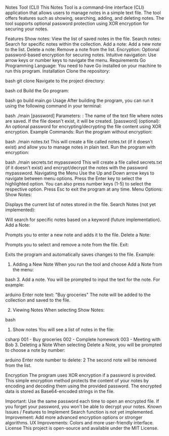 Notes Tool (CLI)
This Notes Tool is a command-line interface (CLI) application that allows users to manage notes in a simple text file. The tool offers features such as showing, searching, adding, and deleting notes. The tool supports optional password protection using XOR encryption for securing your notes.

Features
Show notes: View the list of saved notes in the file.
Search notes: Search for specific notes within the collection.
Add a note: Add a new note to the list.
Delete a note: Remove a note from the list.
Encryption: Optional password-based encryption for securing notes.
Intuitive navigation: Use arrow keys or number keys to navigate the menu.
Requirements
Go Programming Language: You need to have Go installed on your machine to run this program.
Installation
Clone the repository:

bash
git clone <repository-url>
Navigate to the project directory:

bash
cd <repository-folder>
Build the Go program:

bash
go build main.go
Usage
After building the program, you can run it using the following command in your terminal:

bash
./main <filename> [password]
Parameters:
<filename>: The name of the text file where notes are saved. If the file doesn't exist, it will be created.
[password] (optional): An optional password for encrypting/decrypting the file content using XOR encryption.
Example Commands:
Run the program without encryption:

bash
./main notes.txt
This will create a file called notes.txt (if it doesn't exist) and allow you to manage notes in plain text.
Run the program with encryption:

bash
./main secrets.txt mypassword
This will create a file called secrets.txt (if it doesn't exist) and encrypt/decrypt the notes with the password mypassword.
Navigating the Menu
Use the Up and Down arrow keys to navigate between menu options.
Press the Enter key to select the highlighted option.
You can also press number keys (1-5) to select the respective option.
Press Esc to exit the program at any time.
Menu Options:
Show Notes:

Displays the current list of notes stored in the file.
Search Notes (not yet implemented):

Will search for specific notes based on a keyword (future implementation).
Add a Note:

Prompts you to enter a new note and adds it to the file.
Delete a Note:

Prompts you to select and remove a note from the file.
Exit:

Exits the program and automatically saves changes to the file.
Example:
1. Adding a New Note
When you run the tool and choose Add a Note from the menu:

bash
3. Add a note.
You will be prompted to input the text for the note. For example:

arduino
Enter note text: "Buy groceries"
The note will be added to the collection and saved to the file.

2. Viewing Notes
When selecting Show Notes:

bash
1. Show notes
You will see a list of notes in the file:

csharp
001 - Buy groceries
002 - Complete homework
003 - Meeting with Bob
3. Deleting a Note
When selecting Delete a Note, you will be prompted to choose a note by number:

arduino
Enter note number to delete: 2
The second note will be removed from the list.

Encryption
The program uses XOR encryption if a password is provided. This simple encryption method protects the content of your notes by encoding and decoding them using the provided password. The encrypted data is stored as Base64-encoded strings in the file.

Important:
Use the same password each time to open an encrypted file.
If you forget your password, you won't be able to decrypt your notes.
Known Issues / Features to Implement
Search function is not yet implemented.
Improvement: Add more advanced encryption options or stronger algorithms.
UX Improvements: Colors and more user-friendly interface.
License
This project is open-source and available under the MIT License.